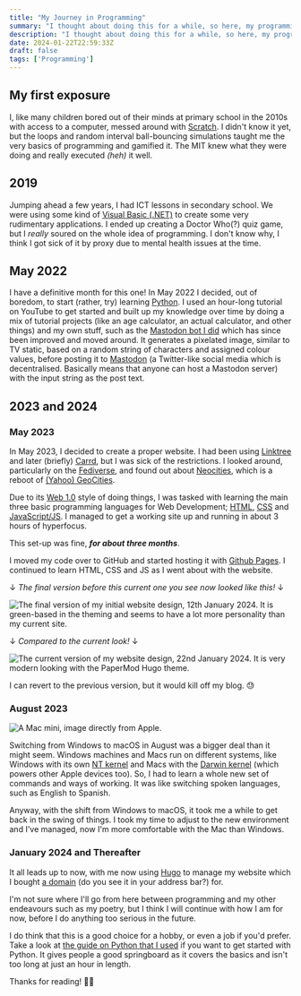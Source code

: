 ```yaml
---
title: "My Journey in Programming"
summary: "I thought about doing this for a while, so here, my programming journey as I remember it."
description: "I thought about doing this for a while, so here, my programming journey as I remember it."
date: 2024-01-22T22:59:33Z
draft: false
tags: ['Programming']
---
```


## My first exposure

I, like many children bored out of their minds at primary school in the 2010s with access to a computer, messed around with [Scratch](https://scratch.mit.edu). I didn't know it yet, but the loops and random interval ball-bouncing simulations taught me the very basics of programming and gamified it. The MIT knew what they were doing and really executed *(heh)* it well.

## 2019

Jumping ahead a few years, I had ICT lessons in secondary school. We were using some kind of [Visual Basic (.NET)](https://en.wikipedia.org/wiki/Visual_Basic_(.NET)) to create some very rudimentary applications. I ended up creating a Doctor Who(?) quiz game, but I *really* soured on the whole idea of programming. I don't know why, I think I got sick of it by proxy due to mental health issues at the time.

## May 2022

I have a definitive month for this one! In May 2022 I decided, out of boredom, to start (rather, try) learning [Python](https://www.python.org). I used an hour-long tutorial on YouTube to get started and built up my knowledge over time by doing a mix of tutorial projects (like an age calculator, an actual calculator, and other things) and my own stuff, such as the [Mastodon bot I did](https://github.com/ewanc26/mastodon-text-to-image-bot) which has since been improved and moved around. It generates a pixelated image, similar to TV static, based on a random string of characters and assigned colour values, before posting it to [Mastodon](https://joinmastodon.org) (a Twitter-like social media which is decentralised. Basically means that anyone can host a Mastodon server) with the input string as the post text.

## 2023 and 2024

### May 2023

In May 2023, I decided to create a proper website. I had been using [Linktree](https://linktr.ee) and later (briefly) [Carrd](https://carrd.co), but I was sick of the restrictions. I looked around, particularly on the [Fediverse](https://fediverse.info), and found out about [Neocities](https://neocities.org), which is a reboot of [(Yahoo) GeoCities](https://en.wikipedia.org/wiki/GeoCities).

Due to its [Web 1.0](https://en.wikipedia.org/wiki/Web_2.0#Web_1.0) style of doing things, I was tasked with learning the main three basic programming languages for Web Development; [HTML](https://en.wikipedia.org/wiki/HTML), [CSS](https://en.wikipedia.org/wiki/CSS) and [JavaScript/JS](https://en.wikipedia.org/wiki/JavaScript). I managed to get a working site up and running in about 3 hours of hyperfocus.

This set-up was fine, ***for about three months***.

I moved my code over to GitHub and started hosting it with [Github Pages](https://pages.github.com). I continued to learn HTML, CSS and JS as I went about with the website.

&darr; *The final version before this current one you see now looked like this!* &darr;

![The final version of my initial website design, 12th January 2024. It is green-based in the theming and seems to have a lot more personality than my current site.](/images/website-screenshots/website-v1.png "The final version of my initial website design, 12th January 2024")

&darr; *Compared to the current look!* &darr;

![The current version of my website design, 22nd January 2024. It is very modern looking with the PaperMod Hugo theme.](/images/website-screenshots/current.png "The current version of my website design, 22nd January 2024")

I can revert to the previous version, but it would kill off my blog. &#128531;

### August 2023

![A Mac mini, image directly from Apple.](/images/mac/mac-mini.jpeg "A Mac mini, image directly from Apple. All rights and credits for this image belong to Apple Inc.")

Switching from Windows to macOS in August was a bigger deal than it might seem. Windows machines and Macs run on different systems, like Windows with its own [NT kernel](https://en.wikipedia.org/wiki/Architecture_of_Windows_NT) and Macs with the [Darwin kernel](https://en.wikipedia.org/wiki/Darwin_(operating_system)) (which powers other Apple devices too). So, I had to learn a whole new set of commands and ways of working. It was like switching spoken languages, such as English to Spanish.

Anyway, with the shift from Windows to macOS, it took me a while to get back in the swing of things. I took my time to adjust to the new environment and I've managed, now I'm more comfortable with the Mac than Windows.

### January 2024 and Thereafter

It all leads up to now, with me now using [Hugo](https://gohugo.io) to manage my website which I bought [a domain](https://en.wikipedia.org/wiki/Domain_name) (do you see it in your address bar?) for.

I'm not sure where I'll go from here between programming and my other endeavours such as my poetry, but I think I will continue with how I am for now, before I do anything too serious in the future.

I do think that this is a good choice for a hobby, or even a job if you'd prefer. Take a look at [the guide on Python that I used](https://www.youtube.com/watch?v=kqtD5dpn9C8) if you want to get started with Python. It gives people a good springboard as it covers the basics and isn't too long at just an hour in length.

Thanks for reading! &#128075;&#127995;
